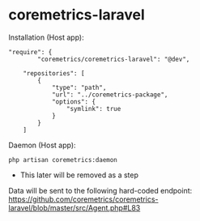 # coremetrics-laravel

Installation (Host app):
```
"require": {
        "coremetrics/coremetrics-laravel": "@dev",
```

```
    "repositories": [
        {
            "type": "path",
            "url": "../coremetrics-package",
            "options": {
                "symlink": true
            }
        }
    ]
 ```
 
 Daemon (Host app):
 ```
 php artisan coremetrics:daemon
 ```
 * This later will be removed as a step 
 
 
Data will be sent to the following hard-coded endpoint:
https://github.com/coremetrics/coremetrics-laravel/blob/master/src/Agent.php#L83
